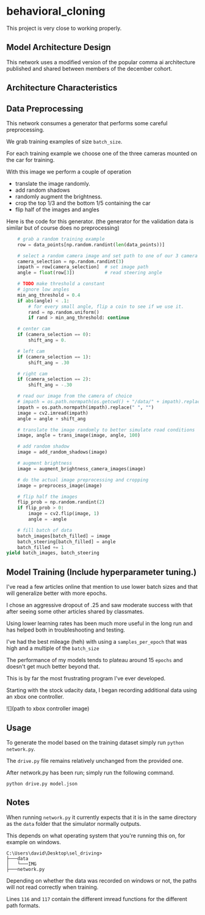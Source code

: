 # behavioral_cloning

This project is very close to working properly.



## Model Architecture Design
This network uses a modified version of the popular comma ai architecture published and shared between members of the december cohort.  


## Architecture Characteristics


## Data Preprocessing
This network consumes a generator that performs some careful preprocessing. 

We grab training examples of size `batch_size`. 

For each training example we choose one of the three cameras mounted on the car for training. 

With this image we perform a couple of operation

- translate the image randomly.
- add random shadows
- randomly augment the brightness. 
- crop the top 1/3 and the bottom 1/5 containing the car
- flip half of the images and angles

Here is the code for this generator. (the generator for the validation data is similar but of course does no preprocessing) 

```python
    # grab a random training example
    row = data_points[np.random.randint(len(data_points))]

    # select a random camera image and set path to one of our 3 camera images
    camera_selection = np.random.randint(3)
    impath = row[camera_selection]  # set image path
    angle = float(row[3])           # read steering angle

    # TODO make threshold a constant
    # ignore low angles
    min_ang_threshold = 0.4
    if abs(angle) < .1:
        # for every small angle, flip a coin to see if we use it.
        rand = np.random.uniform()
        if rand > min_ang_threshold: continue

    # center cam
    if (camera_selection == 0):
        shift_ang = 0.

    # left cam
    if (camera_selection == 1):
        shift_ang = .30

    # right cam
    if (camera_selection == 2):
        shift_ang = -.30

    # read our image from the camera of choice
    # impath = os.path.normpath(os.getcwd() + "/data/" + impath).replace(" ", "")
    impath = os.path.normpath(impath).replace(" ", "")
    image = cv2.imread(impath)
    angle = angle + shift_ang

    # translate the image randomly to better simulate road conditions
    image, angle = trans_image(image, angle, 100)

    # add random shadow
    image = add_random_shadows(image)

    # augment brightness
    image = augment_brightness_camera_images(image)

    # do the actual image preprocessing and cropping
    image = preprocess_image(image)

    # flip half the images
    flip_prob = np.random.randint(2)
    if flip_prob > 0:
        image = cv2.flip(image, 1)
        angle = -angle

    # fill batch of data
    batch_images[batch_filled] = image
    batch_steering[batch_filled] = angle
    batch_filled += 1
yield batch_images, batch_steering
```


## Model Training (Include hyperparameter tuning.)

I've read a few articles online that mention to use lower batch sizes and that will generalize better with more epochs. 

I chose an aggressive dropout of .25 and saw moderate success with that after seeing some other articles shared by classmates. 

Using lower learning rates has been much more useful in the long run and has helped both in troubleshooting and testing. 

I've had the best mileage (heh) with using a `samples_per_epoch` that was high and a multiple of the `batch_size`

The performance of my models tends to plateau around 15 `epochs` and doesn't get much better beyond that.

This is by far the most frustrating program I've ever developed.

Starting with the stock udacity data, I began recording additional data using an xbox one controller. 

![](path to xbox controller image)

## Usage 

To generate the model based on the training dataset simply run `python network.py`. 

The `drive.py` file remains relatively unchanged from the provided one. 

After network.py has been run; simply run the following command.

```shell
python drive.py model.json
```

## Notes

When running `network.py` it currently expects that it is in the same directory as the `data` folder that the simulator normally outputs.

This depends on what operating system that you're running this on, for example on windows.
```
C:\Users\david\Desktop\sel_driving>
├───data
│   └───IMG
├───network.py
```
Depending on whether the data was recorded on windows or not, the paths will not read correctly when training.

Lines `116` and `117` contain the different imread functions for the different path formats.


